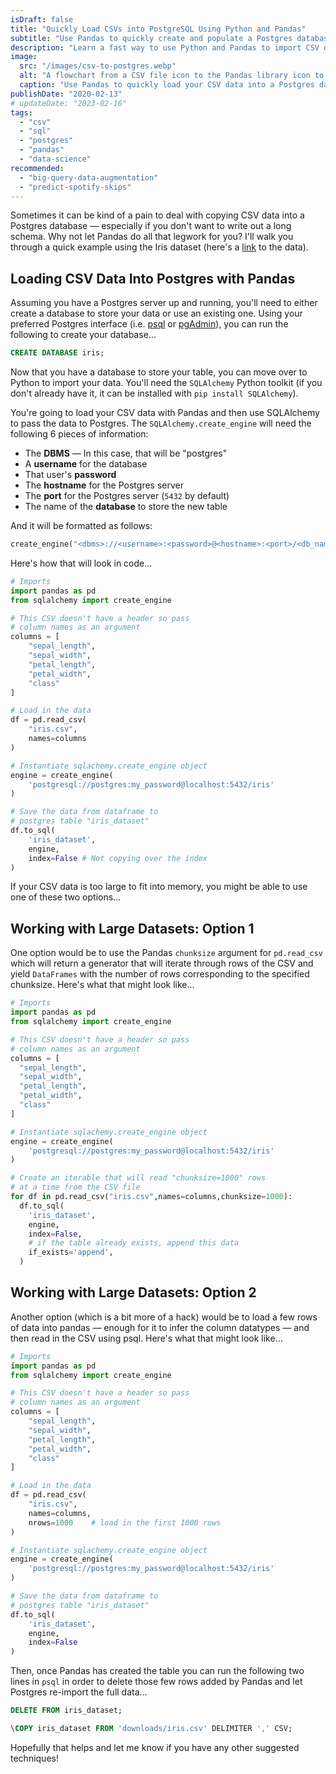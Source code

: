 ```yaml
---
isDraft: false
title: "Quickly Load CSVs into PostgreSQL Using Python and Pandas"
subtitle: "Use Pandas to quickly create and populate a Postgres database"
description: "Learn a fast way to use Python and Pandas to import CSV data into a Postgres database. Let Pandas infer data types and create the SQL schema for you."
image:
  src: "/images/csv-to-postgres.webp"
  alt: "A flowchart from a CSV file icon to the Pandas library icon to a Postgres database icon."
  caption: "Use Pandas to quickly load your CSV data into a Postgres database"
publishDate: "2020-02-13"
# updateDate: "2023-02-16"
tags:
  - "csv"
  - "sql"
  - "postgres"
  - "pandas"
  - "data-science"
recommended:
  - "big-query-data-augmentation"
  - "predict-spotify-skips"
---
```


Sometimes it can be kind of a pain to deal with copying CSV data into a Postgres database — especially if you don't want to write out a long schema. Why not let Pandas do all that legwork for you? I'll walk you through a quick example using the Iris dataset (here's a [link](https://archive.ics.uci.edu/ml/datasets/Iris) to the data).

## Loading CSV Data Into Postgres with Pandas

Assuming you have a Postgres server up and running, you'll need to either create a database to store your data or use an existing one. Using your preferred Postgres interface (i.e. [psql](https://www.postgresql.org/docs/9.3/app-psql.html) or [pgAdmin](https://www.pgadmin.org/)), you can run the following to create your database…

```sql
CREATE DATABASE iris;
```

Now that you have a database to store your table, you can move over to Python to import your data. You'll need the `SQLAlchemy` Python toolkit (if you don't already have it, it can be installed with `pip install SQLAlchemy`).

You're going to load your CSV data with Pandas and then use SQLAlchemy to pass the data to Postgres. The `SQLAlchemy.create_engine` will need the following 6 pieces of information:

- The **DBMS** — In this case, that will be "postgres"
- A **username** for the database
- That user's **password**
- The **hostname** for the Postgres server
- The **port** for the Postgres server (`5432` by default)
- The name of the **database** to store the new table

And it will be formatted as follows:

```py
create_engine("<dbms>://<username>:<password>@<hostname>:<port>/<db_name>")
```

Here's how that will look in code...

```py
# Imports
import pandas as pd
from sqlalchemy import create_engine

# This CSV doesn't have a header so pass
# column names as an argument
columns = [
    "sepal_length",
    "sepal_width",
    "petal_length",
    "petal_width",
    "class"
]

# Load in the data
df = pd.read_csv(
    "iris.csv",
    names=columns
)

# Instantiate sqlachemy.create_engine object
engine = create_engine(
    'postgresql://postgres:my_password@localhost:5432/iris'
)

# Save the data from dataframe to
# postgres table "iris_dataset"
df.to_sql(
    'iris_dataset', 
    engine,
    index=False # Not copying over the index
)
```

If your CSV data is too large to fit into memory, you might be able to use one of these two options…

## Working with Large Datasets: Option 1

One option would be to use the Pandas `chunksize` argument for `pd.read_csv` which will return a generator that will iterate through rows of the CSV and yield `DataFrames` with the number of rows corresponding to the specified chunksize. Here's what that might look like…

```py
# Imports
import pandas as pd
from sqlalchemy import create_engine

# This CSV doesn't have a header so pass
# column names as an argument
columns = [
  "sepal_length",
  "sepal_width",
  "petal_length",
  "petal_width",
  "class"
]

# Instantiate sqlachemy.create_engine object
engine = create_engine(
    'postgresql://postgres:my_password@localhost:5432/iris'
)

# Create an iterable that will read "chunksize=1000" rows
# at a time from the CSV file
for df in pd.read_csv("iris.csv",names=columns,chunksize=1000):
  df.to_sql(
    'iris_dataset', 
    engine,
    index=False,
    # if the table already exists, append this data
    if_exists='append',
  )
```

## Working with Large Datasets: Option 2

Another option (which is a bit more of a hack) would be to load a few rows of data into pandas — enough for it to infer the column datatypes — and then read in the CSV using psql. Here's what that might look like…

```py
# Imports
import pandas as pd
from sqlalchemy import create_engine

# This CSV doesn't have a header so pass
# column names as an argument
columns = [
    "sepal_length",
    "sepal_width",
    "petal_length",
    "petal_width",
    "class"
]

# Load in the data
df = pd.read_csv(
    "iris.csv",
    names=columns,
    nrows=1000    # load in the first 1000 rows
)

# Instantiate sqlachemy.create_engine object
engine = create_engine(
    'postgresql://postgres:my_password@localhost:5432/iris'
)

# Save the data from dataframe to
# postgres table "iris_dataset"
df.to_sql(
    'iris_dataset', 
    engine,
    index=False
)
```

Then, once Pandas has created the table you can run the following two lines in `psql` in order to delete those few rows added by Pandas and let Postgres re-import the full data...

```sql
DELETE FROM iris_dataset;

\COPY iris_dataset FROM 'downloads/iris.csv' DELIMITER ',' CSV; 
```

Hopefully that helps and let me know if you have any other suggested techniques!


